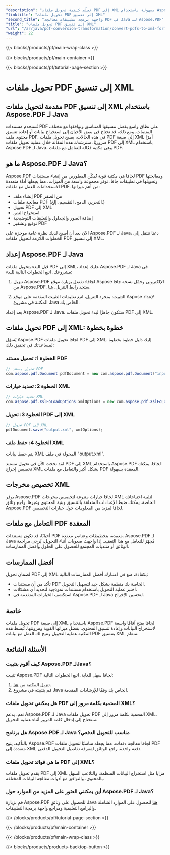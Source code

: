 ```yaml
---
"description": "تعلّم كيفية تحويل ملفات PDF إلى XML بسهولة باستخدام Aspose.PDF لجافا. دليل خطوة بخطوة وأفضل الممارسات لتحويل فعّال."
"linktitle": "تحويل ملفات PDF إلى تنسيق XML"
"second_title": "واجهة برمجة تطبيقات معالجة PDF في Java لـ Aspose.PDF"
"title": "تحويل ملفات PDF إلى تنسيق XML"
"url": "/ar/java/pdf-conversion-transformation/convert-pdfs-to-xml-format/"
"weight": 22
---
```


{{< blocks/products/pf/main-wrap-class >}}

{{< blocks/products/pf/main-container >}}

{{< blocks/products/pf/tutorial-page-section >}}

# تحويل ملفات PDF إلى تنسيق XML


## مقدمة لتحويل ملفات PDF إلى تنسيق XML باستخدام Aspose.PDF لـ Java

تُستخدم مستندات PDF على نطاق واسع بفضل تنسيقها المتناسق وتوافقها مع مختلف المنصات. ومع ذلك، قد تحتاج في بعض الأحيان إلى استخراج بيانات أو إعادة تنسيق محتوى ملف PDF. في هذه الحالات، يصبح تحويل ملفات PDF إلى صيغة XML أمرًا ضروريًا. سترشدك هذه المقالة خلال عملية تحويل ملفات PDF إلى XML باستخدام Aspose.PDF لـ Java، وهي مكتبة فعّالة للتعامل مع ملفات PDF.

## ما هو Aspose.PDF لـ Java؟

Aspose.PDF لجافا هي مكتبة قوية تُمكّن المطورين من إنشاء مستندات PDF ومعالجتها وتحويلها في تطبيقات جافا. توفر مجموعة واسعة من الميزات، مما يجعلها أداة متعددة الاستخدامات للعمل مع ملفات PDF. من أهم ميزاتها:

- إنشاء ملف PDF من الصفر
- معالجة ملفات PDF (التحرير، الدمج، التقسيم، إلخ.)
- تحويل PDF إلى XML
- استخراج النص
- إضافة الصور والجداول والتعليقات التوضيحية
- توقيع وتشفير PDF

الآن بعد أن أصبح لديك نظرة عامة موجزة على Aspose.PDF لـ Java، دعنا ننتقل إلى الخطوات اللازمة لتحويل ملفات PDF إلى تنسيق XML.

## إعداد Aspose.PDF لـ Java

قبل البدء بتحويل ملفات PDF إلى XML، عليك إعداد Aspose.PDF لـ Java في مشروعك. اتبع الخطوات التالية للبدء:

1. تنزيل Aspose.PDF لجافا: تفضل بزيارة موقع Aspose الإلكتروني وحمّل نسخة جافا من Aspose.PDF. ستجد رابط التنزيل. [هنا](https://releases.aspose.com/pdf/java/).

2. التثبيت: بمجرد التنزيل، اتبع تعليمات التثبيت المقدمة على موقع Aspose لإعداد المكتبة في مشروع Java الخاص بك.

بعد إعداد Aspose.PDF لـ Java، ستكون جاهزًا لبدء تحويل ملفات PDF إلى XML.

## تحويل ملفات PDF إلى XML: خطوة بخطوة

يُسهّل Aspose.PDF لجافا تحويل ملفات PDF إلى XML. إليك دليل خطوة بخطوة لمساعدتك في تحقيق ذلك:

### الخطوة 1: تحميل مستند PDF

```java
// تحميل مستند PDF
com.aspose.pdf.Document pdfDocument = new com.aspose.pdf.Document("input.pdf");
```

### الخطوة 2: تحديد خيارات XML

```java
// تحديد خيارات XML
com.aspose.pdf.XslFoLoadOptions xmlOptions = new com.aspose.pdf.XslFoLoadOptions();
```

### الخطوة 3: تحويل PDF إلى XML

```java
// تحويل PDF إلى XML
pdfDocument.save("output.xml", xmlOptions);
```

### الخطوة 4: حفظ ملف XML

يتم حفظ بيانات XML المحولة في ملف "output.xml".

لقد نجحت الآن في تحويل مستند PDF إلى XML باستخدام Aspose.PDF لجافا. يمكنك تخصيص إخراج XML بشكل أكبر والتعامل مع ملفات PDF المعقدة بسهولة.

## تخصيص مخرجات XML

يوفر Aspose.PDF لجافا خيارات متنوعة لتخصيص مخرجات XML لتلبية احتياجاتك الخاصة. يمكنك ضبط الإعدادات المتعلقة بالتنسيق وبنية المحتوى وغيرها. راجع وثائق Aspose.PDF لجافا لمزيد من المعلومات حول خيارات التخصيص.

## التعامل مع ملفات PDF المعقدة

أحيانًا، قد تكون مستندات PDF معقدة، بتخطيطات وعناصر معقدة. Aspose.PDF لـ Java مُجهّز للتعامل مع هذا التعقيد. إذا واجهتَ صعوبات أثناء التحويل، يُرجى مراجعة الوثائق أو منتديات المجتمع للحصول على الحلول وأفضل الممارسات.

## أفضل الممارسات

لضمان تحويل PDF إلى XML بكفاءة، ضع في اعتبارك أفضل الممارسات التالية:

- تأكد من أن مستندات PDF الخاصة بك منظمة بشكل جيد لتسهيل التحويل.
- اختبر عملية التحويل باستخدام مستندات نموذجية لتحديد أي مشكلات.
- استكشف الخيارات المتقدمة في Aspose.PDF لـ Java لتحسين الإخراج.

## خاتمة

تحويل ملفات PDF إلى صيغة XML باستخدام Aspose.PDF لجافا يفتح آفاقًا واسعة لاستخراج البيانات وإعادة تنسيق المحتوى. بفضل ميزاتها القوية ومرونتها، تُبسط هذه المكتبة عملية التحويل وتتيح لك العمل مع بيانات PDF بتنسيق XML منظم.

## الأسئلة الشائعة

### كيف أقوم بتثبيت Aspose.PDF لـJava؟

تثبيت Aspose.PDF لجافا سهل للغاية. اتبع الخطوات التالية:
1. تنزيل المكتبة من [هنا](https://releases.aspose.com/pdf/java/).
2. قم بتثبيته في مشروع Java الخاص بك وفقًا للإرشادات المقدمة.

### هل يمكنني تحويل ملفات PDF المحمية بكلمة مرور إلى XML؟

نعم، يدعم Aspose.PDF لـ Java تحويل ملفات PDF المحمية بكلمة مرور إلى XML. ستحتاج إلى إدخال كلمة المرور أثناء عملية التحويل.

### هل برنامج Aspose.PDF لـ Java مناسب للتحويل الدفعي؟

بالتأكيد. يتيح Aspose.PDF لجافا معالجة دفعات، مما يجعله مناسبًا لتحويل ملفات PDF متعددة إلى XML دفعة واحدة. راجع الوثائق لمعرفة تفاصيل التحويل الدفعي.

### ما هي فوائد تحويل ملفات PDF إلى XML؟

يقدم تحويل ملفات PDF إلى XML مزايا مثل استخراج البيانات المنظمة، والتلاعب السهل بالمحتوى، والتوافق مع أدوات معالجة البيانات المختلفة.

### أين يمكنني العثور على المزيد من الموارد حول Aspose.PDF لـ Java؟

قم بزيارة Aspose.PDF للحصول على وثائق Java [هنا](https://reference.aspose.com/pdf/java/) للحصول على الموارد الشاملة والبرامج التعليمية ومراجع واجهة برمجة التطبيقات.

{{< /blocks/products/pf/tutorial-page-section >}}

{{< /blocks/products/pf/main-container >}}

{{< /blocks/products/pf/main-wrap-class >}}

{{< blocks/products/products-backtop-button >}}